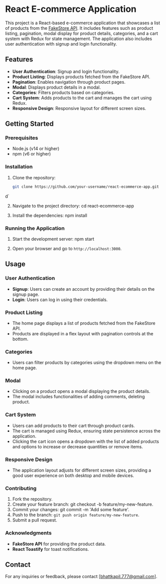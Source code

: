 # React E-commerce Application

This project is a React-based e-commerce application that showcases a list of products from the [FakeStore API](https://fakestoreapi.com/). It includes features such as product listing, pagination, modal display for product details, categories, and a cart system with Redux for state management. The application also includes user authentication with signup and login functionality.

## Features

- **User Authentication**: Signup and login functionality.
- **Product Listing**: Displays products fetched from the FakeStore API.
- **Pagination**: Enables navigation through product pages.
- **Modal**: Displays product details in a modal.
- **Categories**: Filters products based on categories.
- **Cart System**: Adds products to the cart and manages the cart using Redux.
- **Responsive Design**: Responsive layout for different screen sizes.


## Getting Started

### Prerequisites

- Node.js (v14 or higher)
- npm (v6 or higher)

### Installation

1. Clone the repository:
   ```sh
   git clone https://github.com/your-username/react-ecommerce-app.git
d`

2. Navigate to the project directory:
   cd react-ecommerce-app

3. Install the dependencies:
   npm install

### Running the Application

1. Start the development server:
   npm start

2. Open your browser and go to `http://localhost:3000`.

## Usage

### User Authentication
- **Signup**: Users can create an account by providing their details on the signup page.
- **Login**: Users can log in using their credentials.

### Product Listing
- The home page displays a list of products fetched from the FakeStore API.
- Products are displayed in a flex layout with pagination controls at the bottom.

### Categories
- Users can filter products by categories using the dropdown menu on the home page.

### Modal
- Clicking on a product opens a modal displaying the product details.
- The modal includes functionalities of adding comments, deleting product.

### Cart System
- Users can add products to their cart through product cards.
- The cart is managed using Redux, ensuring state persistence across the application.
- Clicking the cart icon opens a dropdown with the list of added products and options to increase or decrease quantities or remove items.

### Responsive Design
- The application layout adjusts for different screen sizes, providing a good user experience on both desktop and mobile devices.



### Contributing
1. Fork the repository.
2. Create your feature branch: git checkout -b feature/my-new-feature.
3. Commit your changes: git commit -m 'Add some feature'.
4. Push to the branch: `git push origin feature/my-new-feature`.
5. Submit a pull request.


### Acknowledgments
- **FakeStore API** for providing the product data.
- **React Toastify** for toast notifications.

## Contact
For any inquiries or feedback, please contact [bhattkapil.777@gmail.com].
